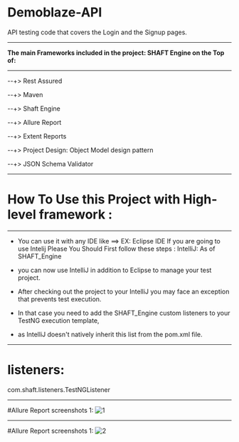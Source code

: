 # Demoblaze-API
API testing code that covers the Login and the Signup pages.

-----------------------------------------------------

**The main Frameworks included in the project: SHAFT Engine on the Top of:**

-----------------------------------------------------

--+> Rest Assured 

--+> Maven

--+> Shaft Engine

--+> Allure Report

--+> Extent Reports

--+> Project Design: Object Model design pattern

--+> JSON Schema Validator



-----------------------------------------------------
# How To Use this Project with High-level framework : 
-----------------------------------------------------
* You can use it with any IDE like ==> EX: Eclipse IDE If you are going to use Intelij Please You Should First follow these steps : IntelliJ: As of SHAFT_Engine 
* you can now use IntelliJ in addition to Eclipse to manage your test project.

* After checking out the project to your IntelliJ you may face an exception that prevents test execution.

* In that case you need to add the SHAFT_Engine custom listeners to your TestNG execution template, 
* as IntelliJ doesn't natively inherit this list from the pom.xml file.

 -----------------------------------------------------

# listeners: 
com.shaft.listeners.TestNGListener

-----------------------------------------------------
#Allure Report screenshots 1:
![1](https://github.com/ashrafed/Demoblaze-API/assets/21038151/56b185a2-706d-4d06-8ff7-7000b9864d73)

-----
#Allure Report screenshots 1:
![2](https://github.com/ashrafed/Demoblaze-API/assets/21038151/861592ca-5300-4c42-b920-3181dde7c58f)




